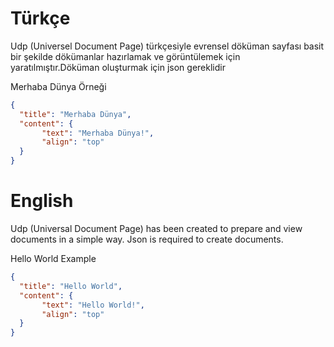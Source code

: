 # Türkçe
Udp (Universel Document Page) türkçesiyle evrensel döküman sayfası basit bir şekilde dökümanlar hazırlamak ve görüntülemek için yaratılmıştır.Döküman oluşturmak için json gereklidir

Merhaba Dünya Örneği
```json
{
  "title": "Merhaba Dünya",
  "content": {
       "text": "Merhaba Dünya!",
       "align": "top"
  }
}
```

# English
Udp (Universal Document Page) has been created to prepare and view documents in a simple way. Json is required to create documents.

Hello World Example
```json
{
  "title": "Hello World",
  "content": {
       "text": "Hello World!",
       "align": "top"
  }
}
```
